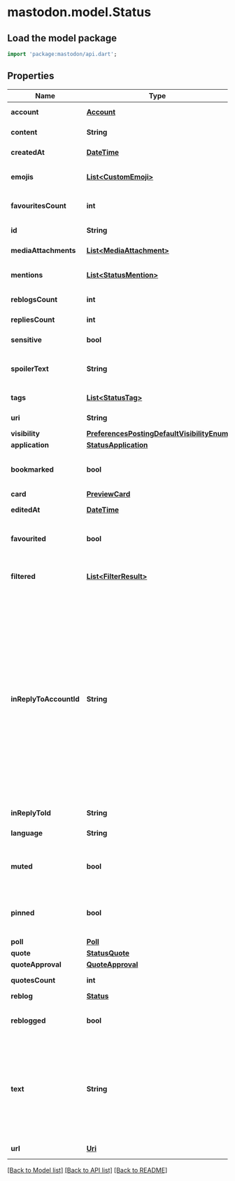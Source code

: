 # mastodon.model.Status

## Load the model package
```dart
import 'package:mastodon/api.dart';
```

## Properties
Name | Type | Description | Notes
------------ | ------------- | ------------- | -------------
**account** | [**Account**](Account.md) | The account that authored this status. | 
**content** | **String** | HTML-encoded status content. | 
**createdAt** | [**DateTime**](DateTime.md) | The date when this status was created. | 
**emojis** | [**List&lt;CustomEmoji&gt;**](CustomEmoji.md) | Custom emoji to be used when rendering status content. | 
**favouritesCount** | **int** | How many favourites this status has received. | 
**id** | **String** | ID of the status in the database. | 
**mediaAttachments** | [**List&lt;MediaAttachment&gt;**](MediaAttachment.md) | Media that is attached to this status. | 
**mentions** | [**List&lt;StatusMention&gt;**](StatusMention.md) | Mentions of users within the status content. | 
**reblogsCount** | **int** | How many boosts this status has received. | 
**repliesCount** | **int** | How many replies this status has received. | 
**sensitive** | **bool** | Is this status marked as sensitive content? | 
**spoilerText** | **String** | Subject or summary line, below which status content is collapsed until expanded. | 
**tags** | [**List&lt;StatusTag&gt;**](StatusTag.md) | Hashtags used within the status content. | 
**uri** | **String** | URI of the status used for federation. | 
**visibility** | [**PreferencesPostingDefaultVisibilityEnum**](PreferencesPostingDefaultVisibilityEnum.md) | Visibility of this status. | 
**application** | [**StatusApplication**](StatusApplication.md) |  | [optional] 
**bookmarked** | **bool** | If the current token has an authorized user: Have you bookmarked this status? | [optional] 
**card** | [**PreviewCard**](PreviewCard.md) |  | [optional] 
**editedAt** | [**DateTime**](DateTime.md) | Timestamp of when the status was last edited. | [optional] 
**favourited** | **bool** | If the current token has an authorized user: Have you favourited this status? | [optional] 
**filtered** | [**List&lt;FilterResult&gt;**](FilterResult.md) | If the current token has an authorized user: The filter and keywords that matched this status. | [optional] 
**inReplyToAccountId** | **String** | Might be the ID of the account that authored the status being replied to. This sometimes skips over self-replies. If status A was posted by account 1, and account 2 posts statuses B, C, and D as a chain of replies to status A, statuses B, C, and D will all have `in_reply_to_account_id` = 1 (instead of C and D having `in_reply_to_account_id` = 2). However, if status A was posted by account 1, and account 1 posts status B as a direct reply to A, B will have an `in_reply_to_account_id` = 1 (instead of null). | [optional] 
**inReplyToId** | **String** | ID of the status being replied to. | [optional] 
**language** | **String** | Primary language of this status. | [optional] 
**muted** | **bool** | If the current token has an authorized user: Have you muted notifications for this status's conversation? | [optional] 
**pinned** | **bool** | If the current token has an authorized user: Have you pinned this status? Only appears if the status is pinnable. | [optional] 
**poll** | [**Poll**](Poll.md) |  | [optional] 
**quote** | [**StatusQuote**](StatusQuote.md) |  | [optional] 
**quoteApproval** | [**QuoteApproval**](QuoteApproval.md) |  | [optional] 
**quotesCount** | **int** | How many accepted quotes this status has. | [optional] 
**reblog** | [**Status**](Status.md) |  | [optional] 
**reblogged** | **bool** | If the current token has an authorized user: Have you boosted this status? | [optional] 
**text** | **String** | Plain-text source of a status. Returned instead of `content` when status is deleted, so the user may redraft from the source text without the client having to reverse-engineer the original text from the HTML content. | [optional] 
**url** | [**Uri**](Uri.md) | A link to the status's HTML representation. | [optional] 

[[Back to Model list]](../README.md#documentation-for-models) [[Back to API list]](../README.md#documentation-for-api-endpoints) [[Back to README]](../README.md)


